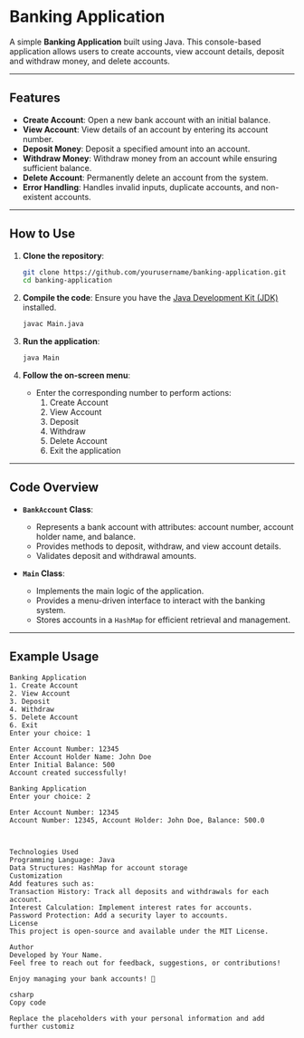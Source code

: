 # Banking Application

A simple **Banking Application** built using Java. This console-based application allows users to create accounts, view account details, deposit and withdraw money, and delete accounts.

---

## Features
- **Create Account**: Open a new bank account with an initial balance.
- **View Account**: View details of an account by entering its account number.
- **Deposit Money**: Deposit a specified amount into an account.
- **Withdraw Money**: Withdraw money from an account while ensuring sufficient balance.
- **Delete Account**: Permanently delete an account from the system.
- **Error Handling**: Handles invalid inputs, duplicate accounts, and non-existent accounts.

---

## How to Use
1. **Clone the repository**:
    ```bash
    git clone https://github.com/yourusername/banking-application.git
    cd banking-application
    ```

2. **Compile the code**:
    Ensure you have the [Java Development Kit (JDK)](https://www.oracle.com/java/technologies/javase-downloads.html) installed.
    ```bash
    javac Main.java
    ```

3. **Run the application**:
    ```bash
    java Main
    ```

4. **Follow the on-screen menu**:
    - Enter the corresponding number to perform actions:
        1. Create Account
        2. View Account
        3. Deposit
        4. Withdraw
        5. Delete Account
        6. Exit the application

---

## Code Overview
- **`BankAccount` Class**:
  - Represents a bank account with attributes: account number, account holder name, and balance.
  - Provides methods to deposit, withdraw, and view account details.
  - Validates deposit and withdrawal amounts.

- **`Main` Class**:
  - Implements the main logic of the application.
  - Provides a menu-driven interface to interact with the banking system.
  - Stores accounts in a `HashMap` for efficient retrieval and management.

---

## Example Usage
```plaintext
Banking Application
1. Create Account
2. View Account
3. Deposit
4. Withdraw
5. Delete Account
6. Exit
Enter your choice: 1

Enter Account Number: 12345
Enter Account Holder Name: John Doe
Enter Initial Balance: 500
Account created successfully!

Banking Application
Enter your choice: 2

Enter Account Number: 12345
Account Number: 12345, Account Holder: John Doe, Balance: 500.0



Technologies Used
Programming Language: Java
Data Structures: HashMap for account storage
Customization
Add features such as:
Transaction History: Track all deposits and withdrawals for each account.
Interest Calculation: Implement interest rates for accounts.
Password Protection: Add a security layer to accounts.
License
This project is open-source and available under the MIT License.

Author
Developed by Your Name.
Feel free to reach out for feedback, suggestions, or contributions!

Enjoy managing your bank accounts! 🏦

csharp
Copy code

Replace the placeholders with your personal information and add further customiz
